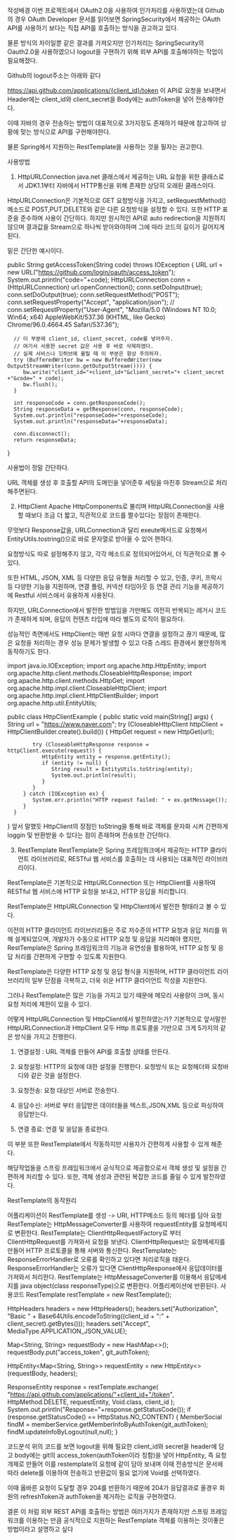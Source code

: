 작성배경
이번 프로젝트에서 OAuth2.0을 사용하여 인가처리를 사용하였는데 Github의 경우 OAuth Developer 문서를 읽어보면 SpringSecurity에서 제공하는 OAuth API를 사용하기 보다는 직접 API를 호출하는 방식을 권고하고 있다.



물론 방식의 차이일뿐 같은 결과를 가져오지만 인가처리는 SpringSecurity의 Oauth2.0을 사용하였으나 logout을 구현하기 위해 외부 API를 호출해야하는 작업이 필요해졌다.



Github의 logout주소는 아래와 같다

https://api.github.com/applications/{client_id}/token
이 API로 요청을 보내면서 Header에는 client_id와 client_secret을 Body에는 authToken을 넣어 전송해야한다.



이때 자바의 경우 전송하는 방법이 대표적으로 3가지정도 존재하기 때문에 참고하여 상황에 맞는 방식으로 API를 구현해야한다.



물론 Spring에서 지원하는 RestTemplate을 사용하는 것을 필자는 권고한다.



사용방법


1. HttpURLConnection
   java.net 클래스에서 제공하는 URL 요청을 위한 클래스로서 JDK1.1부터 자바에서 HTTP통신을 위해 존재한 상당히 오래된 클래스이다.

HttpURLConnection은 기본적으로 GET 요청방식을 가지고, setRequestMethod() 메소드로  POST,PUT,DELETE와 같은 다른 요청방식을 설정할 수 있다. 또한 HTTP 표준을 준수하며 사용이 간단하다. 하지만 원시적인 API로 auto redirection을 지원하지 않으며 결과값을 Stream으로 하나씩 받아와야하며 그에 따라 코드의 길이가 길어지게된다.



밑은 간단한 예시이다.

public String getAccessToken(String code) throws IOException {
URL url = new URL("https://github.com/login/oauth/access_token");
System.out.println("code="+code);
HttpURLConnection conn = (HttpURLConnection) url.openConnection();
conn.setDoInput(true);
conn.setDoOutput(true);
conn.setRequestMethod("POST");
conn.setRequestProperty("Accept", "application/json");
//    conn.setRequestProperty("User-Agent", "Mozilla/5.0 (Windows NT 10.0; Win64; x64) AppleWebKit/537.36 (KHTML, like Gecko) Chrome/96.0.4664.45 Safari/537.36");

      // 이 부분에 client_id, client_secret, code를 넣어주자.
      // 여기서 사용한 secret 값은 사용 후 바로 삭제하였다.
      // 실제 서비스나 깃허브에 올릴 때 이 부분은 항상 주의하자.
      try (BufferedWriter bw = new BufferedWriter(new OutputStreamWriter(conn.getOutputStream()))) {
         bw.write("client_id="+client_id+"&client_secret="+ client_secret +"&code=" + code);
         bw.flush();
      }

      int responseCode = conn.getResponseCode();
      String responseData = getResponse(conn, responseCode);
      System.out.println("responseCode="+responseCode);
      System.out.println("responseData="+responseData);

      conn.disconnect();
      return responseData;
}


사용법이 정말 간단하다.

URL 객체를 생성 후 호출할 API의 도메인을 넣어준후 세팅을 마친후 Stream으로 처리해주면된다.



2. HttpClient
   Apache HttpComponents로 불리며 HttpURLConnection을 사용할 때보다 조금 더 짧고, 직관적으로 코드를 짤수있다는 장점이 존재한다.

무엇보다 Response값을, URLConnection과 달리 exeute메서드로 요청해서 EntityUtils.tostring()으로 바로 문자열로 받아올 수 있어 편하다.

요청방식도 따로 설정해주지 않고, 각각 메소드로 정의되어있어서, 더 직관적으로 볼 수 있다.



또한 HTML, JSON, XML 등 다양한 응답 유형을 처리할 수 있고, 인증, 쿠키, 프락시 등 다양한 기능을 지원하며, 연결 풀링, 커넥션 타임아웃 등 연결 관리 기능을 제공하기에 Restful 서비스에서 유용하게 사용된다.



하지만, URLConnection에서 발전한 방법임을 가만해도 여전히 반복되는 레거시 코드가 존재하게 되며, 응답의 컨텐츠 타입에 따라 별도의 로직이 필요하다.

성능적인 측면에서도 HttpClient는 매번 요청 시마다 연결을 설정하고 끊기 때문에, 많은 요청을 처리하는 경우 성능 문제가 발생할 수 있고 다중 스레드 환경에서 불안정하게 동작하기도 한다.

import java.io.IOException;
import org.apache.http.HttpEntity;
import org.apache.http.client.methods.CloseableHttpResponse;
import org.apache.http.client.methods.HttpGet;
import org.apache.http.impl.client.CloseableHttpClient;
import org.apache.http.impl.client.HttpClientBuilder;
import org.apache.http.util.EntityUtils;

public class HttpClientExample {
public static void main(String[] args) {
String url = "https://www.naver.com";
try (CloseableHttpClient httpClient = HttpClientBuilder.create().build()) {
HttpGet request = new HttpGet(url);

            try (CloseableHttpResponse response = httpClient.execute(request)) {
               HttpEntity entity = response.getEntity();
               if (entity != null) {
                  String result = EntityUtils.toString(entity);
                  System.out.println(result);
               }
            }
         } catch (IOException ex) {
            System.err.println("HTTP request failed: " + ex.getMessage());
         }
      }
}
앞서 말했듯 HttpClient의 장점인 toString을 통해 바로 객체를 문자화 시켜 간편하게 loggin 및 반환받을 수 있다는 점이 존재하며 전송또한 간단하다.



3. RestTemplate
   RestTemplate은 Spring 프레임워크에서 제공하는 HTTP 클라이언트 라이브러리로, RESTful 웹 서비스를 호출하는 데 사용되는 대표적인 라이브러리이다.

RestTemplate은 기본적으로 HttpURLConnection 또는 HttpClient를 사용하여 RESTful 웹 서비스에 HTTP 요청을 보내고, HTTP 응답을 처리합니다.



RestTemplate은 HttpURLConnection 및 HttpClient에서 발전한 형태라고 볼 수 있다.

이전의 HTTP 클라이언트 라이브러리들은 주로 저수준의 HTTP 요청과 응답 처리를 위해 설계되었으며, 개발자가 수동으로 HTTP 요청 및 응답을 처리해야 했지만, RestTemplate은 Spring 프레임워크의 기능과 유연성을 활용하여, HTTP 요청 및 응답 처리를 간편하게 구현할 수 있도록 지원한다.



RestTemplate은 다양한 HTTP 요청 및 응답 형식을 지원하며, HTTP 클라이언트 라이브러리의 일부 단점을 극복하고, 더욱 쉬운 HTTP 클라이언트 작성을 지원한다.



그러나 RestTemplate은 많은 기능을 가지고 있기 때문에 메모리 사용량이 크며, 동시 요청 처리에 제한이 있을 수 있다.



어떻게 HttpURLConnection 및 HttpClient에서 발전하였는가?
기본적으로 앞서말한 HttpURLConnection과 HttpClient 모두 Http 프로토콜을 기반으로 크게 5가지의 같은 방식을 가지고 진행한다.



1. 연결설정 : URL 객체를 만들어 API를 호출할 상태를 만든다.



2. 요청설정: HTTP의 요청에 대한 설정을 진행한다. 요청방식 또는 요청헤더와 요청바디와 같은 것을 설정한다.



3. 요청전송: 요청 대상인 서버로 전송한다.



4. 응답수신: 서버로 부터 응답받은 데이터들을 텍스트,JSON,XML 등으로 파싱하여 응답받는다.



5. 연결 종료: 연결 및 응답을 종료한다.



이 부분 또한 RestTemplate에서 작동하지만 사용자가 간편하게 사용할 수 있게 해준다.



해당작업들을 스프링 프레임워크에서 공식적으로 제공함으로서 객체 생성 및 설정을 간편하게 처리할 수 있다. 또한, 객체 생성과 관련된 복잡한 코드를 줄일 수 있게 발전하였다.



RestTemplate의 동작원리



어플리케이션이 RestTemplate를 생성 -> URI, HTTP메소드 등의 헤더를 담아 요청
RestTemplate는 HttpMessageConverter를 사용하여 requestEntity를 요청메세지로 변환한다.
RestTemplate는 ClientHttpRequestFactory로 부터 ClientHttpRequest를 가져와서 요청을 보낸다.
ClientHttpRequest는 요청메세지를 만들어 HTTP 프로토콜을 통해 서버와 통신한다.
RestTemplate는 ResponseErrorHandler로 오류를 확인하고 있다면 처리로직을 태운다.
ResponseErrorHandler는 오류가 있다면 ClientHttpResponse에서 응답데이터를 가져와서 처리한다.
RestTemplate는 HttpMessageConverter를 이용해서 응답메세지를 java object(class responseType)으로 변환한다.
어플리케이션에 반환된다.
사용코드
RestTemplate restTemplate = new RestTemplate();

HttpHeaders headers = new HttpHeaders();
headers.set("Authorization", "Basic " + Base64Utils.encodeToString((client_id + ":" + client_secret).getBytes()));
headers.set("Accept", MediaType.APPLICATION_JSON_VALUE);

Map<String, String> requestBody = new HashMap<>();
requestBody.put("access_token", git_authToken);

HttpEntity<Map<String, String>> requestEntity = new HttpEntity<>(requestBody, headers);

ResponseEntity<Void> response = restTemplate.exchange(
"https://api.github.com/applications/"+client_id+"/token",
HttpMethod.DELETE,
requestEntity,
Void.class,
client_id
);
System.out.println("Response="+response.getStatusCode());
if (response.getStatusCode() == HttpStatus.NO_CONTENT) {
MemberSocial findM = memberService.getMemberInfoByAuthToken(git_authToken);
findM.updateInfoByLogout(null,null);
}


코드분석
위의 코드를 보면 logout을 위해 필요한 client_id와 secret을 header에 담고 body에는 git의 access_token(authToken이라 칭함)을 넣어 HttpEntity, 즉 요청 개체로 만들어 이를 restemplate의 요청에 같이 담아 보내며 이때 전송방식은 문서에 따라 delete를 이용하여 전송하고 반환값이 필요 없기에 Void를 선택하였다.



이때 옳바른 요청이 도달할 경우 204를 반환하기 때문에 204가 응답결과로 올경우 회원의 refreshToken과 authToken을 제거하는 로직을 구현하였다.





결론
이 처럼 외부 REST API를 호출하는 방법은 여러가지가 존재하지만 스프링 프레임워크를 이용하는 만큼 공식적으로 지원하는 RestTemplate 객체를 이용하는 것이좋은 방법이라고 설명하고 싶다